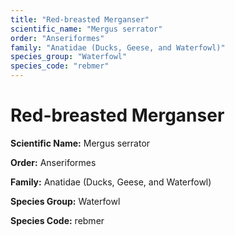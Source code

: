 ```yaml
---
title: "Red-breasted Merganser"
scientific_name: "Mergus serrator"
order: "Anseriformes"
family: "Anatidae (Ducks, Geese, and Waterfowl)"
species_group: "Waterfowl"
species_code: "rebmer"
---
```


# Red-breasted Merganser

**Scientific Name:** Mergus serrator

**Order:** Anseriformes

**Family:** Anatidae (Ducks, Geese, and Waterfowl)

**Species Group:** Waterfowl

**Species Code:** rebmer

